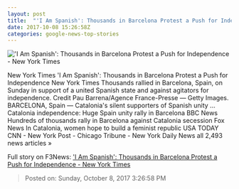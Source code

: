 ```yaml
---
layout: post
title:  "'I Am Spanish': Thousands in Barcelona Protest a Push for Independence - New York Times"
date: 2017-10-08 15:26:58Z
categories: google-news-top-stories
---
```


!['I Am Spanish': Thousands in Barcelona Protest a Push for Independence - New York Times](https://static01.nyt.com/images/2017/10/09/world/09catalonia-6/09catalonia-6-facebookJumbo.jpg)

New York Times 'I Am Spanish': Thousands in Barcelona Protest a Push for Independence New York Times Thousands rallied in Barcelona, Spain, on Sunday in support of a united Spanish state and against agitators for independence. Credit Pau Barrena/Agence France-Presse — Getty Images. BARCELONA, Spain — Catalonia's silent supporters of Spanish unity ... Catalonia independence: Huge Spain unity rally in Barcelona BBC News Hundreds of thousands rally in Barcelona against Catalonia secession Fox News In Catalonia, women hope to build a feminist republic USA TODAY CNN - New York Post - Chicago Tribune - New York Daily News all 2,493 news articles »


Full story on F3News: ['I Am Spanish': Thousands in Barcelona Protest a Push for Independence - New York Times](http://www.f3nws.com/n/yRSmGE)

> Posted on: Sunday, October 8, 2017 3:26:58 PM
